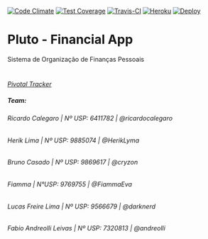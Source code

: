 [![Code Climate](https://codeclimate.com/github/SIN5005/projeto-agil/badges/gpa.svg)](https://codeclimate.com/github/SIN5005/projeto-agil)
[![Test Coverage](https://codeclimate.com/github/SIN5005/projeto-agil/badges/coverage.svg)](https://codeclimate.com/github/SIN5005/projeto-agil/coverage)
[![Travis-CI](https://travis-ci.org/SIN5005/projeto-agil.svg?branch=master)](https://travis-ci.org/SIN5005/projeto-agil)
[![Heroku](https://heroku-badge.herokuapp.com/?app=pluto-finapp)](https://pluto-finapp.herokuapp.com)
[![Deploy](https://www.herokucdn.com/deploy/button.svg)](https://heroku.com/deploy)

# Pluto - Financial App 
Sistema de Organização de Finanças Pessoais
#
*[Pivotal Tracker](https://www.pivotaltracker.com/n/projects/1860247)*

##### *Team:*
###### Ricardo Calegaro | Nº USP: 6411782 | *@ricardocalegaro*
###### Herik Lima | Nº USP: 9885074 | *@HerikLyma*
###### Bruno Casado |  Nº USP: 9869617 | *@cryzon*
###### Fiamma | N°USP: 9769755 | *@FiammaEva*
###### Lucas Freire Lima |  Nº USP: 9566679 | *@darknerd*
###### Fabio Andreolli Leivas | Nº USP: 7320813 | *@andreolli*
